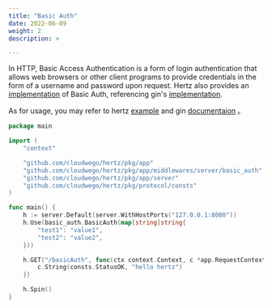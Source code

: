 ```yaml
---
title: "Basic Auth"
date: 2022-06-09
weight: 2
description: >

---
```


In HTTP, Basic Access Authentication is a form of login authentication that allows web browsers or other client programs to provide credentials in the form of a username and password upon request.
Hertz also provides an [implementation](https://github.com/cloudwego/hertz/tree/main/pkg/app/middlewares/server/basic_auth) of Basic Auth, referencing gin's [implementation](https://github.com/gin-gonic/gin#using-basicauth-middleware).

As for usage, you may refer to hertz [example](https://github.com/cloudwego/hertz-examples/blob/main/middleware/basicauth/main.go) and gin [documentaion](https://github.com/gin-gonic/gin#using-basicauth-middleware) 。

```go
package main

import (
	"context"

	"github.com/cloudwego/hertz/pkg/app"
	"github.com/cloudwego/hertz/pkg/app/middlewares/server/basic_auth"
	"github.com/cloudwego/hertz/pkg/app/server"
	"github.com/cloudwego/hertz/pkg/protocol/consts"
)

func main() {
	h := server.Default(server.WithHostPorts("127.0.0.1:8080"))
	h.Use(basic_auth.BasicAuth(map[string]string{
		"test1": "value1",
		"test2": "value2",
	}))

	h.GET("/basicAuth", func(ctx context.Context, c *app.RequestContext) {
		c.String(consts.StatusOK, "hello hertz")
	})

	h.Spin()
}

```
